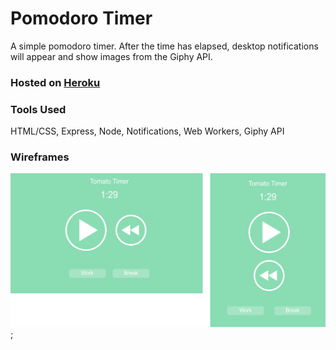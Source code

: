 # Pomodoro Timer

A simple pomodoro timer. After the time has elapsed, desktop notifications will appear
and show images from the Giphy API.

### Hosted on [Heroku](https://quiet-beyond-98352.herokuapp.com/ "Pomodoro Timer")

### Tools Used
HTML/CSS, Express, Node, Notifications, Web Workers, Giphy API

### Wireframes
![Wireframe](./public/assets/Wireframes.png);
